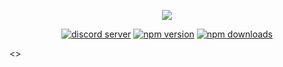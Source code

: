 <p align="center"><a href="https://discord-button-page.js.org"><img src="https://cdn.discordapp.com/attachments/865222345072836669/925399050067533834/20211228_214454.png"></a></p>
<p align="center">
  <a href="https://discord.gg/p9HHR35mST"><img src="https://img.shields.io/discord/729411185165991995?color=5865F2&logo=discord&logoColor=white" alt="discord server" /></a>
  <a href="https://www.npmjs.com/package/discord-button-page"><img src="https://img.shields.io/npm/v/discord-button-page.svg?maxAge=3600" alt="npm version" /></a>
  <a href="https://www.npmjs.com/package/discord-button-page"><img src="https://img.shields.io/npm/dt/discord-button-page.svg?maxAge=3600" alt="npm downloads" /></a>
</p>

<>